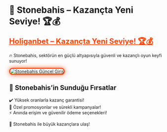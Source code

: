 # 🎯 Stonebahis – Kazançta Yeni Seviye! 🏆💰  

<a href="https://t2m.io/stnn" title="Stonebahis Güncel Giriş" style="color: #ff4500; font-size: 24px; font-weight: bold;">Holiganbet – Kazançta Yeni Seviye! 🏆💰</a>  

🔥 Stonebahis, sektörün en güçlü altyapısıyla güvenli ve kazançlı oyun keyfi sunuyor!  

<a href="https://t2m.io/stnn" title="Stonebahis Güncel Giriş">  
<img src="https://i.ibb.co/v4MDxMQ6/232323.jpg" alt="Stonebahis Güncel Giriş" style="max-width: 100%; border: 3px solid #ff4500; border-radius: 15px; box-shadow: 0px 0px 15px rgba(255, 69, 0, 0.8);">  
</a>  

## 🚀 Stonebahis’in Sunduğu Fırsatlar  
✔️ Yüksek oranlarla kazanç garantisi!  
🎁 Özel promosyonlar ve sürekli kampanyalar!  
⚡️ Anında erişim ve güvenilir ödeme seçenekleri!  

💎 Stonebahis ile büyük kazançlara ulaş!
